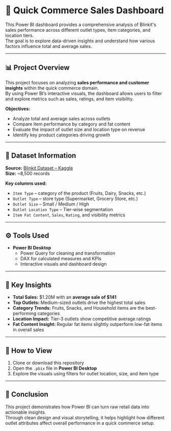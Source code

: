 # 🛒 Quick Commerce Sales Dashboard 

This Power BI dashboard provides a comprehensive analysis of Blinkit's sales performance across different outlet types, item categories, and location tiers.  
The goal is to explore data-driven insights and understand how various factors influence total and average sales.

---

## 📊 Project Overview

This project focuses on analyzing **sales performance and customer insights** within the quick commerce domain.  
By using Power BI’s interactive visuals, the dashboard allows users to filter and explore metrics such as sales, ratings, and item visibility.

**Objectives:**
- Analyze total and average sales across outlets  
- Compare item performance by category and fat content  
- Evaluate the impact of outlet size and location type on revenue  
- Identify key product categories driving growth  

---

## 🧩 Dataset Information

**Source:** [Blinkit Dataset – Kaggle](https://www.kaggle.com/datasets/mukeshgadri/blinkit-dataset)  
**Size:** ~8,500 records  

**Key columns used:**
- `Item Type` – category of the product (Fruits, Dairy, Snacks, etc.)  
- `Outlet Type` – store type (Supermarket, Grocery Store, etc.)  
- `Outlet Size` – Small / Medium / High  
- `Outlet Location Type` – Tier-wise segmentation  
- `Item Fat Content`, `Sales`, `Rating`, and visibility metrics  

---

## ⚙️ Tools Used

- **Power BI Desktop**  
  - Power Query for cleaning and transformation  
  - DAX for calculated measures and KPIs  
  - Interactive visuals and dashboard design  

---

## 🧠 Key Insights

- **Total Sales:** $1.20M with an **average sale of $141**  
- **Top Outlets:** Medium-sized outlets drive the highest total sales  
- **Category Trends:** Fruits, Snacks, and Household items are the best-performing categories  
- **Location Impact:** Tier-3 outlets show competitive average ratings  
- **Fat Content Insight:** Regular fat items slightly outperform low-fat items in overall sales  

---


## 🚀 How to View

1. Clone or download this repository  
2. Open the `.pbix` file in **Power BI Desktop**  
3. Explore the visuals using filters for outlet location, size, and item type  

---

## 📘 Conclusion

This project demonstrates how Power BI can turn raw retail data into actionable insights.  
Through clean design and visual storytelling, it helps highlight how different outlet attributes affect overall performance in a quick commerce setup.
